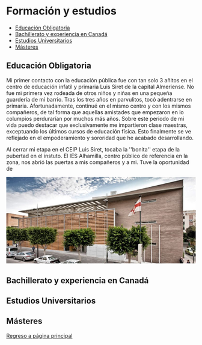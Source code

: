 <link rel="stylesheet" type="text/css" href="estilo.css" media="screen" />

# Formación y estudios

+ [Educación Obligatoria](https://anacazagu.github.io/Cazagu/estudios#educaci%C3%B3n-obligatoria)
+ [Bachillerato y experiencia en Canadá](https://anacazagu.github.io/Cazagu/estudios#bachillerato-y-experiencia-en-canad%C3%A1)
+ [Estudios Universitarios](https://anacazagu.github.io/Cazagu/estudios#estudios-universitarios)
+ [Másteres](https://anacazagu.github.io/Cazagu/estudios#m%C3%A1steres)

## Educación Obligatoria

Mi primer contacto con la educación pública fue con tan solo 3 añitos en el centro de educación infatil y primaria Luis Siret de la capital Almeriense. No fue mi primera vez rodeada de otros niños y niñas en una pequeña guardería de mi barrio. Tras los tres años en parvulitos, tocó adentrarse en primaria. Afortunadamente, continué en el mismo centro y con los mismos compañeros, de tal forma que aquellas amistades que empezaron en lo columpios perdurarían por muchos más años. Sobre este periodo de mi vida puedo destacar que exclusivamente me impartieron clase maestras, exceptuando los últimos cursos de educación física. Esto finalmente se ve reflejado en el empoderamiento y sororidad que he acabado desarrollando.

Al cerrar mi etapa en el CEIP Luis Siret, tocaba la ''bonita'' etapa de la pubertad en el instuto. El IES Alhamilla, centro público de referencia en la zona, nos abrió las puertas a mis compañeros y a mi. Tuve la oportunidad de  


<div>
  <img src="https://github.com/anacazagu/Cazagu/blob/main/imagenes/alhamilla-1.jpg">
</div>


## Bachillerato y experiencia en Canadá

## Estudios Universitarios

## Másteres


[Regreso a página principal](https://anacazagu.github.io/Cazagu/)
